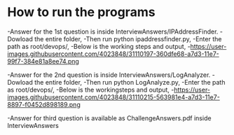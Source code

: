 # How to run the programs
 -Answer for the 1st question is inside InterviewAnswers/IPAddressFinder.
 -Dowload the entire folder,
 -Then run python ipaddressfinder.py, 
 -Enter the path as root/devops/,
 -Below is the working steps and output,
 -https://user-images.githubusercontent.com/4023848/31110197-360dfe68-a7d3-11e7-99f7-384e81a8ee74.png
  

 -Answer for the 2nd question is inside InterviewAnswers/LogAnalyzer.
 -Dowload the entire folder,
 -Then run python LogAnalyze.py,
 -Enter the path as root/devops/,
 -Below is the workingsteps and output,
 -https://user-images.githubusercontent.com/4023848/31110215-563981e4-a7d3-11e7-8897-f0452d898189.png
 
 
 -Answer for third question is available as ChallengeAnswers.pdf inside InterviewAnswers
